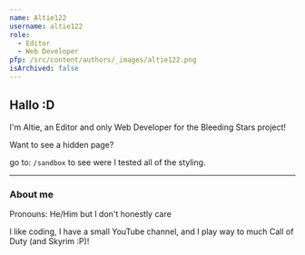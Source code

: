 ```yaml
---
name: Altie122
username: altie122
role:
  - Editor
  - Web Developer
pfp: /src/content/authors/_images/altie122.png
isArchived: false
---
```

## Hallo :D

I'm Altie, an Editor and only Web Developer for the Bleeding Stars project!

Want to see a hidden page?

go to: `/sandbox` to see were I tested all of the styling.

- - -

### About me

Pronouns: He/Him but I don't honestly care

I like coding, I have a small YouTube channel, and I play way to much Call of Duty (and Skyrim :P)!
